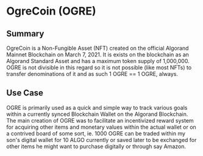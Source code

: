 # OgreCoin (OGRE)

## Summary
OgreCoin is a Non-Fungible Asset (NFT) created on the official Algorand Mainnet Blockchain on March 7, 2021. It is exists on the blockchain as an Algorand Standard Asset and has a maximum token supply of 1,000,000. OGRE is not divisible in this regard so it is not possible (like most NFTs) to transfer denominations of it and as such 1 OGRE == 1 OGRE, always.

## Use Case
OGRE is primarily used as a quick and simple way to track various goals within a currently synced Blockchain Wallet on the Algorand Blockchain. The main creation of OGRE was to facilitate an incentivized reward system for acquiring other items and monetary values within the actual wallet or on a contrived board of some sort, ie. 1000 OGRE can be traded within my son's digital wallet for 10 ALGO currently or saved later to be exchanged for other items he might want to purchase digitally or through say Amazon.

